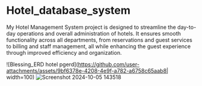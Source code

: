# Hotel_database_system
My Hotel Management System project is designed to streamline the day-to-day operations and overall administration of hotels. It ensures smooth functionality across all departments, from reservations and guest services to billing and staff management, all while enhancing the guest experience through improved efficiency and organization.

![Blessing_ERD hotel pgerd](https://github.com/user-attachments/assets/9bf6378e-4208-4e9f-a782-a6758c65aab8| width=100)
![Screenshot 2024-10-05 143518](https://github.com/user-attachments/assets/b129c7e9-ed8b-4c9e-b577-c63c09f8ce64)
